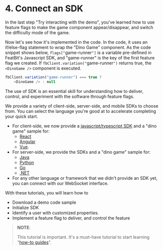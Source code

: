 # 4. Connect an SDK

In the last step "Try interacting with the demo", you've learned how to use feature flags to make the game component appear/disappear, and switch the difficulty mode of the game.&#x20;

Now let's see how it's implemented in the code. In the code, it uses an if/else-flag statement to wrap the "Dino Game" component. As the code snippet shows below, `flags["`game-runner`"]` is a variable pre-defined in FeatBit's Javascript SDK, and "game-runner" is the key of the first feature flag we created. If `fbClient.variation("`game-runner`")` returns true, the `<DinoGame />` component is executed.

```javascript
fbClient.variation("game-runner") === true ?
    <DinoGame /> : null
```

The use of SDK is an essential skill for understanding how to deliver, control, and experiment with the software through feature flags.&#x20;

We provide a variety of client-side, server-side, and mobile SDKs to choose from. You can select the language you're good at to accelerate completing your quick start.

* For client-side, we now provide a [javascript/typescript SDK](https://github.com/featbit/featbit-js-client-sdk) and a "dino game" sample for:&#x20;
  * [React](client-side-sdks-for-web-app.md#react)
  * [Angular](client-side-sdks-for-web-app.md#angular)
  * [Vue](client-side-sdks-for-web-app.md#vue). &#x20;
* For server-side, we provide the SDKs and a "dino game" sample for:&#x20;
  * [Java](server-side-sdks/#java)
  * [Python](server-side-sdks/#python)
  * [Go](server-side-sdks/)
  * [.NET](server-side-sdks/)
* For any other language or framework that we didn't provide an SDK yet, you can connect with our WebSocket interface.

With these tutorials, you will learn how to

* Download a demo code sample
* Initialize SDK
* Identify a user with customized properties.
* Implement a feature flag to deliver, and control the feature

> **NOTE**:&#x20;
>
> This tutorial is important. It's a must-have tutorial to start learning "[how-to guides](../5.-how-to-guides/)".

